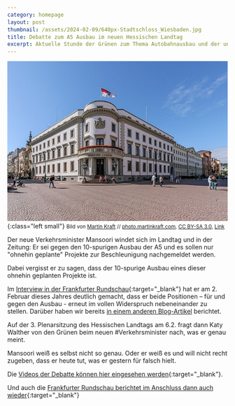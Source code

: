 ```yaml
---
category: homepage
layout: post
thumbnail: /assets/2024-02-09/640px-Stadtschloss_Wiesbaden.jpg
title: Debatte zum A5 Ausbau im neuen Hessischen Landtag
excerpt: Aktuelle Stunde der Grünen zum Thema Autobahnausbau und der unklaren Aussagen des neuen Verkehrsministers
---
```


![Hessischer landtag](/assets/2024-02-09/640px-Stadtschloss_Wiesbaden.jpg){:class="left small"}
<small>Bild von <a href="//commons.wikimedia.org/wiki/User:Martin_Kraft" title="User:Martin Kraft">Martin Kraft</a> // <a rel="nofollow" class="external text" href="http://photo.martinkraft.com">photo.martinkraft.com</a>, <a href="https://creativecommons.org/licenses/by-sa/3.0" title="Creative Commons Attribution-Share Alike 3.0">CC BY-SA 3.0</a>, <a href="https://commons.wikimedia.org/w/index.php?curid=21806618">Link</a></small>

Der neue Verkehrsminister Mansoori windet sich im Landtag und in der Zeitung:
Er sei gegen den 10-spurigen Ausbau der A5 und es sollen nur "ohnehin geplante" Projekte zur Beschleunigung nachgemeldet werden.

Dabei vergisst er zu sagen, dass der 10-spurige Ausbau eines dieser ohnehin geplanten Projekte ist.

Im [Interview in der Frankfurter Rundschau](https://www.fr.de/rhein-main/landespolitik/hessens-wirtschaftsminister-kaweh-mansoori-es-gibt-eine-grosse-erwartungshaltung-92807090.html){:target="\_blank"} hat er am 2. Februar dieses Jahres deutlich gemacht, dass er beide Positionen – für und gegen den Ausbau - erneut im vollen Widerspruch nebeneinander zu stellen. Darüber haben wir bereits [in einem anderen Blog-Artikel](/2024/02/04/neuer-verkehrsminister-in-hessen) berichtet.

Auf der 3. Plenarsitzung des Hessischen Landtags am 6.2. fragt dann Katy Walther von den Grünen beim neuen #Verkehrsminister nach, was er genau meint.

Mansoori weiß es selbst nicht so genau. Oder er weiß es und will nicht recht zugeben, dass er heute tut, was er gestern für falsch hielt.

Die [Videos der Debatte können hier eingesehen werden](https://www.hessenschau.de/politik/landtag/landtagsvideos/2023/videos-aus-dem-landtag-debatte-ueber-verkehrspolitik-v1,240206_as_verkehr-100.html){:target="\_blank"}.

Und auch die [Frankfurter Rundschau berichtet im Anschluss dann auch wieder](https://www.fr.de/frankfurt/kritik-an-zehn-spuren-auf-a5-92820021.html){:target="\_blank"}
